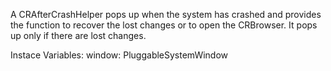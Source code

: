 A CRAfterCrashHelper pops up when the system has crashed and provides the function to recover the lost changes or to open the CRBrowser. It pops up only if there are lost changes.

Instace Variables:
	window: 		PluggableSystemWindow	